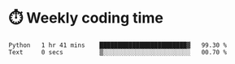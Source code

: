 
# :stopwatch: Weekly coding time
<!--START_SECTION:waka-->

```text
Python   1 hr 41 mins    ████████████████████████▓   99.30 %
Text     0 secs          ▒░░░░░░░░░░░░░░░░░░░░░░░░   00.70 %
```

<!--END_SECTION:waka-->


<!-- <p> <img src="https://github-readme-stats.vercel.app/api?username=cozgerest&show_icons=true&hide_border=false" />  </p> -->

